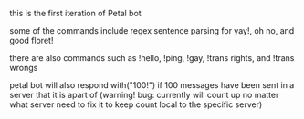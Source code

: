 this is the first iteration of Petal bot

some of the commands include regex sentence parsing for yay!, oh no, and good floret!

there are also commands such as !hello, !ping, !gay, !trans rights, and !trans wrongs

petal bot will also respond with("100!") if 100 messages have been sent in a server that it is apart of 
(warning! bug: currently will count up no matter what server need to fix it to keep count local to the specific server)